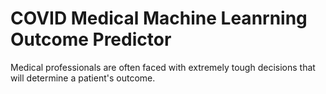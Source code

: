 # COVID Medical Machine Leanrning Outcome Predictor
Medical professionals are often faced with extremely tough decisions that will determine a patient's outcome.
